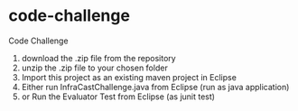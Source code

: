 # code-challenge
Code Challenge

1) download the .zip file from the repository
2) unzip the .zip file to your chosen folder
3) Import this project as an existing maven project in Eclipse
4) Either run InfraCastChallenge.java from Eclipse (run as java application)
5) or Run the Evaluator Test from Eclipse (as junit test)
